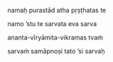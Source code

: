 namaḥ purastād atha pṛṣṭhatas te

namo ’stu te sarvata eva sarva

ananta-vīryāmita-vikramas tvaṁ

sarvaṁ samāpnoṣi tato ’si sarvaḥ